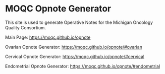# MOQC Opnote Generator

This site is used to generate Operative Notes for the Michigan Oncology Quality Consortium.

Main Page:  https://moqc.github.io/opnote

Ovarian Opnote Generator: https://moqc.github.io/opnote/#ovarian

Cervical Opnote Generator: https://moqc.github.io/opnote/#cervical

Endometrial Opnote Generator: https://moqc.github.io/opnote/#endometrial
